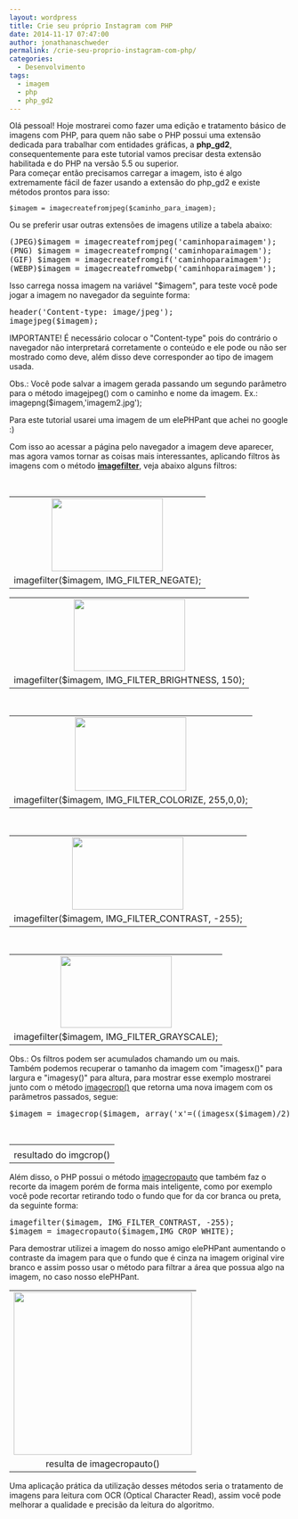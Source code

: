 ```yaml
---
layout: wordpress
title: Crie seu próprio Instagram com PHP
date: 2014-11-17 07:47:00
author: jonathanaschweder
permalink: /crie-seu-proprio-instagram-com-php/
categories:
  - Desenvolvimento
tags:
  - imagem
  - php
  - php_gd2
---
```


<div class="separator" style="clear: both; text-align: left;">Olá pessoal! Hoje mostrarei como fazer uma edição e tratamento básico de imagens com PHP, para quem não sabe o PHP possui uma extensão dedicada para trabalhar com entidades gráficas, a <strong>php_gd2</strong>, consequentemente para este tutorial vamos precisar desta extensão habilitada e do PHP na versão 5.5 ou superior.</div>
<div class="separator" style="clear: both; text-align: left;"></div>
<div class="separator" style="clear: both; text-align: left;">Para começar então precisamos carregar a imagem, isto é algo extremamente fácil de fazer usando a extensão do php_gd2 e existe métodos prontos para isso:</div>
<pre><code>$imagem = imagecreatefromjpeg($caminho_para_imagem);</code></pre>

Ou se preferir usar outras extensões de imagens utilize a tabela abaixo:
<pre>(JPEG)$imagem = imagecreatefromjpeg('caminhoparaimagem');
(PNG) $imagem = imagecreatefrompng('caminhoparaimagem');
(GIF) $imagem = imagecreatefromgif('caminhoparaimagem');
(WEBP)$imagem = imagecreatefromwebp('caminhoparaimagem');</pre>
Isso carrega nossa imagem na variável "$imagem", para teste você pode jogar a imagem no navegador da seguinte forma:
<pre>header('Content-type: image/jpeg');
imagejpeg($imagem);
</pre>
IMPORTANTE! É necessário colocar o "Content-type" pois do contrário o navegador não interpretará corretamente o conteúdo e ele pode ou não ser mostrado como deve, além disso deve corresponder ao tipo de imagem usada.

Obs.: Você pode salvar a imagem gerada passando um segundo parâmetro para o método imagejpeg() com o caminho e nome da imagem. Ex.: imagepng($imagem,'imagem2.jpg');

Para este tutorial usarei uma imagem de um elePHPant que achei no google :)

Com isso ao acessar a página pelo navegador a imagem deve aparecer, mas agora vamos tornar as coisas mais interessantes, aplicando filtros às imagens com o método <b><a href="http://php.net/manual/en/function.imagefilter.php">imagefilter</a></b>, veja abaixo alguns filtros:

&nbsp;
<table class="tr-caption-container" style="margin-left: auto; margin-right: auto; text-align: center;" cellspacing="0" cellpadding="0" align="center">
<tbody>
<tr>
<td style="text-align: center;"><a style="margin-left: auto; margin-right: auto;" href="https://1.bp.blogspot.com/-RkFLv7jTiXM/VGOqKp9gcII/AAAAAAAADxg/EASFlgaAMyE/s1600/imagem_negativo.jpg"><img src="https://1.bp.blogspot.com/-RkFLv7jTiXM/VGOqKp9gcII/AAAAAAAADxg/EASFlgaAMyE/s200/imagem_negativo.jpg" alt="" width="200" height="131" border="0" /></a></td>
</tr>
<tr>
<td class="tr-caption" style="text-align: center;">imagefilter($imagem, IMG_FILTER_NEGATE);</td>
</tr>
</tbody>
</table>
<table class="tr-caption-container" style="margin-left: auto; margin-right: auto; text-align: center;" cellspacing="0" cellpadding="0" align="center">
<tbody>
<tr>
<td style="text-align: center;"><a style="margin-left: auto; margin-right: auto;" href="https://1.bp.blogspot.com/-D_LlzEaSj5Y/VGOp5Kaz6qI/AAAAAAAADww/vCqmvYAAM_Q/s1600/imagem_brightness.JPG"><img src="https://1.bp.blogspot.com/-D_LlzEaSj5Y/VGOp5Kaz6qI/AAAAAAAADww/vCqmvYAAM_Q/s200/imagem_brightness.JPG" alt="" width="200" height="129" border="0" /></a></td>
</tr>
<tr>
<td class="tr-caption" style="text-align: center;">imagefilter($imagem, IMG_FILTER_BRIGHTNESS, 150);</td>
</tr>
</tbody>
</table>
&nbsp;
<table class="tr-caption-container" style="margin-left: auto; margin-right: auto; text-align: center;" cellspacing="0" cellpadding="0" align="center">
<tbody>
<tr>
<td style="text-align: center;"><a style="margin-left: auto; margin-right: auto;" href="https://3.bp.blogspot.com/-K6v3_z-Lx5U/VGOp5JKyWKI/AAAAAAAADw4/EJ_uJ6Djcz4/s1600/imagem_colorize.JPG"><img src="https://3.bp.blogspot.com/-K6v3_z-Lx5U/VGOp5JKyWKI/AAAAAAAADw4/EJ_uJ6Djcz4/s200/imagem_colorize.JPG" alt="" width="200" height="132" border="0" /></a></td>
</tr>
<tr>
<td class="tr-caption" style="text-align: center;">imagefilter($imagem, IMG_FILTER_COLORIZE, 255,0,0);</td>
</tr>
</tbody>
</table>
&nbsp;
<table class="tr-caption-container" style="margin-left: auto; margin-right: auto; text-align: center;" cellspacing="0" cellpadding="0" align="center">
<tbody>
<tr>
<td style="text-align: center;"><a style="margin-left: auto; margin-right: auto;" href="https://4.bp.blogspot.com/-fn97DcVAWmQ/VGOp6O0WvuI/AAAAAAAADw8/uWVqYayY1zM/s1600/imagem_contrast.JPG"><img src="https://4.bp.blogspot.com/-fn97DcVAWmQ/VGOp6O0WvuI/AAAAAAAADw8/uWVqYayY1zM/s200/imagem_contrast.JPG" alt="" width="200" height="130" border="0" /></a></td>
</tr>
<tr>
<td class="tr-caption" style="text-align: center;">imagefilter($imagem, IMG_FILTER_CONTRAST, -255);</td>
</tr>
</tbody>
</table>
&nbsp;
<table class="tr-caption-container" style="margin-left: auto; margin-right: auto; text-align: center;" cellspacing="0" cellpadding="0" align="center">
<tbody>
<tr>
<td style="text-align: center;"><a style="margin-left: auto; margin-right: auto;" href="https://2.bp.blogspot.com/-A8B0u6gtm-U/VGOp6AK1PBI/AAAAAAAADxI/B2FtuhUQv30/s1600/imagem_grayscale.JPG"><img src="https://2.bp.blogspot.com/-A8B0u6gtm-U/VGOp6AK1PBI/AAAAAAAADxI/B2FtuhUQv30/s200/imagem_grayscale.JPG" alt="" width="200" height="129" border="0" /></a></td>
</tr>
<tr>
<td class="tr-caption" style="text-align: center;">imagefilter($imagem, IMG_FILTER_GRAYSCALE);</td>
</tr>
</tbody>
</table>
Obs.: Os filtros podem ser acumulados chamando um ou mais. Também podemos recuperar o tamanho da imagem com "imagesx()" para largura e "imagesy()" para altura, para mostrar esse exemplo mostrarei junto com o método <a href="http://php.net/imagecrop">imagecrop()</a> que retorna uma nova imagem com os parâmetros passados, segue:
<pre>$imagem = imagecrop($imagem, array('x'=((imagesx($imagem)/2)-150),'y'=((imagesy($imagem)/2)-100),'width'=150,'height'=150));</pre>
&nbsp;
<table class="tr-caption-container" style="margin-left: auto; margin-right: auto; text-align: center;" cellspacing="0" cellpadding="0" align="center">
<tbody>
<tr>
<td style="text-align: center;"><a style="margin-left: auto; margin-right: auto;" href="https://4.bp.blogspot.com/-cIFjfQeaD2o/VGOp6fAYHVI/AAAAAAAADxE/yHrDBx2Pd6A/s1600/imagem_recorte.jpg"><img src="//4.bp.blogspot.com/-cIFjfQeaD2o/VGOp6fAYHVI/AAAAAAAADxE/yHrDBx2Pd6A/s1600/imagem_recorte.jpg" alt="" border="0" /></a></td>
</tr>
<tr>
<td class="tr-caption" style="text-align: center;">resultado do imgcrop()</td>
</tr>
</tbody>
</table>
Além disso, o PHP possui o método <a href="http://php.net/imagecrop">imagecropauto</a> que também faz o recorte da imagem porém de forma mais inteligente, como por exemplo você pode recortar retirando todo o fundo que for da cor branca ou preta, da seguinte forma:
<pre>imagefilter($imagem, IMG_FILTER_CONTRAST, -255);
$imagem = imagecropauto($imagem,IMG_CROP_WHITE);
</pre>
Para demostrar utilizei a imagem do nosso amigo elePHPant aumentando o contraste da imagem para que o fundo que é cinza na imagem original vire branco e assim posso usar o método para filtrar a área que possua algo na imagem, no caso nosso elePHPant.
<table class="tr-caption-container" style="margin-left: auto; margin-right: auto; text-align: center;" cellspacing="0" cellpadding="0" align="center">
<tbody>
<tr>
<td style="text-align: center;"><a style="margin-left: auto; margin-right: auto;" href="https://3.bp.blogspot.com/-6b2yF0H1DbU/VGOsk3-hPQI/AAAAAAAADx4/W_iZyzjFSDQ/s1600/imagem2.jpg"><img src="https://3.bp.blogspot.com/-6b2yF0H1DbU/VGOsk3-hPQI/AAAAAAAADx4/W_iZyzjFSDQ/s320/imagem2.jpg" alt="" width="320" height="292" border="0" /></a></td>
</tr>
<tr>
<td class="tr-caption" style="text-align: center;">resulta de imagecropauto()</td>
</tr>
</tbody>
</table>
Uma aplicação prática da utilização desses métodos seria o tratamento de imagens para leitura com OCR (Optical Character Read), assim você pode melhorar a qualidade e precisão da leitura do algoritmo.